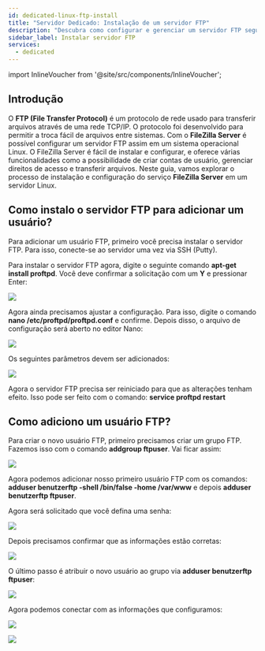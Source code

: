 ```yaml
---
id: dedicated-linux-ftp-install
title: "Servidor Dedicado: Instalação de um servidor FTP"
description: "Descubra como configurar e gerenciar um servidor FTP seguro no Linux com o FileZilla Server para facilitar transferências de arquivos e acesso de usuários → Saiba mais agora"
sidebar_label: Instalar servidor FTP
services:
  - dedicated
---
```


import InlineVoucher from '@site/src/components/InlineVoucher';

## Introdução

O **FTP (File Transfer Protocol)** é um protocolo de rede usado para transferir arquivos através de uma rede TCP/IP. O protocolo foi desenvolvido para permitir a troca fácil de arquivos entre sistemas. Com o **FileZilla Server** é possível configurar um servidor FTP assim em um sistema operacional Linux. O FileZilla Server é fácil de instalar e configurar, e oferece várias funcionalidades como a possibilidade de criar contas de usuário, gerenciar direitos de acesso e transferir arquivos. Neste guia, vamos explorar o processo de instalação e configuração do serviço **FileZilla Server** em um servidor Linux.

<InlineVoucher />

## Como instalo o servidor FTP para adicionar um usuário?

Para adicionar um usuário FTP, primeiro você precisa instalar o servidor FTP. Para isso, conecte-se ao servidor uma vez via SSH (Putty).

Para instalar o servidor FTP agora, digite o seguinte comando **apt-get install proftpd**. Você deve confirmar a solicitação com um **Y** e pressionar Enter:

![](https://screensaver01.zap-hosting.com/index.php/s/MWzQMoq5yrRXP7Y/preview)

Agora ainda precisamos ajustar a configuração. Para isso, digite o comando **nano /etc/proftpd/proftpd.conf** e confirme. Depois disso, o arquivo de configuração será aberto no editor Nano:

![](https://screensaver01.zap-hosting.com/index.php/s/8X4A6MZEr27YqFf/preview)

Os seguintes parâmetros devem ser adicionados:

![](https://screensaver01.zap-hosting.com/index.php/s/7ykDgQeP2qTHSbm/preview)

Agora o servidor FTP precisa ser reiniciado para que as alterações tenham efeito. Isso pode ser feito com o comando: **service proftpd restart**

## Como adiciono um usuário FTP?

Para criar o novo usuário FTP, primeiro precisamos criar um grupo FTP. Fazemos isso com o comando **addgroup ftpuser**. Vai ficar assim:

![](https://screensaver01.zap-hosting.com/index.php/s/eQ2yfySHYx3Wzcp/preview)

Agora podemos adicionar nosso primeiro usuário FTP com os comandos: **adduser benutzerftp -shell /bin/false -home /var/www** e depois **adduser benutzerftp ftpuser**.

Agora será solicitado que você defina uma senha:

![](https://screensaver01.zap-hosting.com/index.php/s/4cmAAMcBaoTQ4QD/preview)

Depois precisamos confirmar que as informações estão corretas:

![](https://screensaver01.zap-hosting.com/index.php/s/6bNjWnr7ie3Cnty/preview)

O último passo é atribuir o novo usuário ao grupo via **adduser benutzerftp ftpuser**:

![](https://screensaver01.zap-hosting.com/index.php/s/bj277RHHMBQtPbp/preview)

Agora podemos conectar com as informações que configuramos:

![](https://screensaver01.zap-hosting.com/index.php/s/7toWfnRSmQzGL9r/preview)


![](https://screensaver01.zap-hosting.com/index.php/s/oHsAKpc7MHqEQCF/preview)


<InlineVoucher />